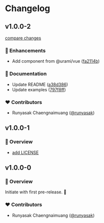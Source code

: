 # Changelog

## v1.0.0-2

[compare changes](https://github.com/runyasak/nuxt-urami/compare/v1.0.0-1...v1.0.0-2)

### 🚀 Enhancements

- Add component from @urami/vue ([fa2114b](https://github.com/runyasak/nuxt-urami/commit/fa2114b))

### 📖 Documentation

- Update README ([a38d386](https://github.com/runyasak/nuxt-urami/commit/a38d386))
- Update examples ([797f8ff](https://github.com/runyasak/nuxt-urami/commit/797f8ff))

### ❤️ Contributors

- Runyasak Chaengnaimuang ([@runyasak](http://github.com/runyasak))

## v1.0.0-1

### 🚀 Overview

- [add LICENSE](https://github.com/runyasak/nuxt-urami/compare/v1.0.0-0...v1.0.0-1)

## v1.0.0-0

### 🚀 Overview

Initiate with first pre-release. 🎉

### ❤️ Contributors

- Runyasak Chaengnaimuang ([@runyasak](http://github.com/runyasak))
